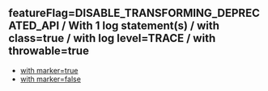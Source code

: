 ## featureFlag=DISABLE_TRANSFORMING_DEPRECATED_API / With 1 log statement(s) / with class=true / with log level=TRACE / with throwable=true

* [with marker=true](marker-true/index.md)
* [with marker=false](marker-false/index.md)


